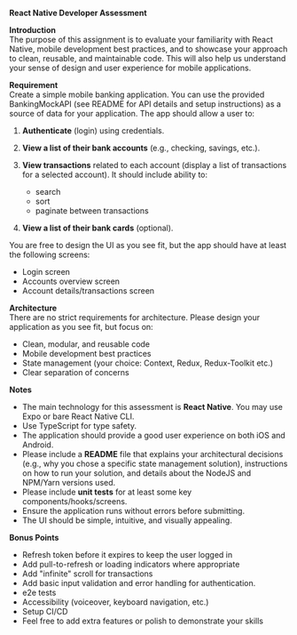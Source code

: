 **React Native Developer Assessment**

**Introduction**  
The purpose of this assignment is to evaluate your familiarity with React Native, mobile development best practices, and to showcase your approach to clean, reusable, and maintainable code. This will also help us understand your sense of design and user experience for mobile applications.

**Requirement**  
Create a simple mobile banking application.
You can use the provided BankingMockAPI (see README for API details and setup instructions) as a source of data for your application. The app should allow a user to:

1. **Authenticate** (login) using credentials.
2. **View a list of their bank accounts** (e.g., checking, savings, etc.).
3. **View transactions** related to each account (display a list of transactions for a selected account). It should include ability to:
    - search
    - sort
    - paginate between transactions
    
4. **View a list of their bank cards** (optional).

You are free to design the UI as you see fit, but the app should have at least the following screens:
- Login screen
- Accounts overview screen
- Account details/transactions screen

**Architecture**  
There are no strict requirements for architecture. Please design your application as you see fit, but focus on:
- Clean, modular, and reusable code
- Mobile development best practices
- State management (your choice: Context, Redux, Redux-Toolkit etc.)
- Clear separation of concerns

**Notes**
- The main technology for this assessment is **React Native**. You may use Expo or bare React Native CLI.
- Use TypeScript for type safety.
- The application should provide a good user experience on both iOS and Android.
- Please include a **README** file that explains your architectural decisions (e.g., why you chose a specific state management solution), instructions on how to run your solution, and details about the NodeJS and NPM/Yarn versions used.
- Please include **unit tests** for at least some key components/hooks/screens.
- Ensure the application runs without errors before submitting.
- The UI should be simple, intuitive, and visually appealing.

**Bonus Points**
- Refresh token before it expires to keep the user logged in
- Add pull-to-refresh or loading indicators where appropriate
- Add "infinite" scroll for transactions
- Add basic input validation and error handling for authentication.
- e2e tests
- Accessibility (voiceover, keyboard navigation, etc.)
- Setup CI/CD
- Feel free to add extra features or polish to demonstrate your skills